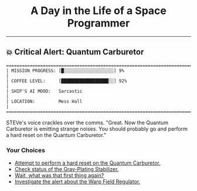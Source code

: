 <h1 align="center">A Day in the Life of a Space Programmer</h1>

---

<h2 id="node-93">💥 Critical Alert: Quantum Carburetor</h2>

```
========================================================================
| MISSION PROGRESS: [█░░░░░░░░░░░░░░░░░░░] 9%                                  |
| COFFEE LEVEL:     [██████████████████░░] 92%                                 |
| SHIP'S AI MOOD:   Sarcastic                                                  |
| LOCATION:         Mess Hall                                                  |
========================================================================
```

STEVe's voice crackles over the comms. "Great. Now the Quantum Carburetor is emitting strange noises. You should probably go and perform a hard reset on the Quantum Carburetor."



### Your Choices

*   [Attempt to perform a hard reset on the Quantum Carburetor.](./README-0098.md)
*   [Check status of the Grav-Plating Stabilizer.](./README-0098.md)
*   [Wait, what was that first thing again?](./README-0089.md)
*   [Investigate the alert about the Warp Field Regulator.](../stage-03/README-0107.md)
